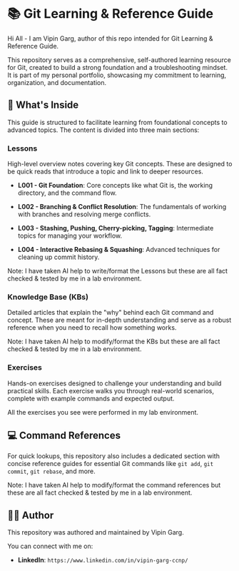 # 📚 Git Learning & Reference Guide

Hi All - I am Vipin Garg, author of this repo intended for Git Learning & Reference Guide.

This repository serves as a comprehensive, self-authored learning resource for Git, created to build a strong foundation and a troubleshooting mindset. It is part of my personal portfolio, showcasing my commitment to learning, organization, and documentation.

## 📖 What's Inside

This guide is structured to facilitate learning from foundational concepts to advanced topics. The content is divided into three main sections:

### **Lessons**

High-level overview notes covering key Git concepts. These are designed to be quick reads that introduce a topic and link to deeper resources.

- **L001 - Git Foundation**: Core concepts like what Git is, the working directory, and the command flow.
    
- **L002 - Branching & Conflict Resolution**: The fundamentals of working with branches and resolving merge conflicts.
    
- **L003 - Stashing, Pushing, Cherry-picking, Tagging**: Intermediate topics for managing your workflow.
    
- **L004 - Interactive Rebasing & Squashing**: Advanced techniques for cleaning up commit history.
    
Note: I have taken AI help to write/format the Lessons but these are all fact checked & tested by me in a lab environment.
### **Knowledge Base (KBs)**

Detailed articles that explain the "why" behind each Git command and concept. These are meant for in-depth understanding and serve as a robust reference when you need to recall how something works.

Note: I have taken AI help to modify/format the KBs but these are all fact checked & tested  by me in a lab environment.
### **Exercises**

Hands-on exercises designed to challenge your understanding and build practical skills. Each exercise walks you through real-world scenarios, complete with example commands and expected output.

All the exercises you see were performed in my lab environment.
## 💻 Command References

For quick lookups, this repository also includes a dedicated section with concise reference guides for essential Git commands like `git add`, `git commit`, `git rebase`, and more.

Note: I have taken AI help to modify/format the command references but these are all fact checked & tested by me in a lab environment.
## 🧑‍💻 Author

This repository was authored and maintained by Vipin Garg.

You can connect with me on:

- **LinkedIn**: `https://www.linkedin.com/in/vipin-garg-ccnp/`